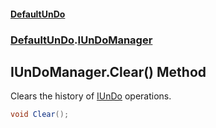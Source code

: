 #### [DefaultUnDo](../../index.md 'index')
### [DefaultUnDo](../../index.md#DefaultUnDo 'DefaultUnDo').[IUnDoManager](index.md 'DefaultUnDo\.IUnDoManager')

## IUnDoManager\.Clear\(\) Method

Clears the history of [IUnDo](../IUnDo/index.md 'DefaultUnDo\.IUnDo') operations\.

```csharp
void Clear();
```